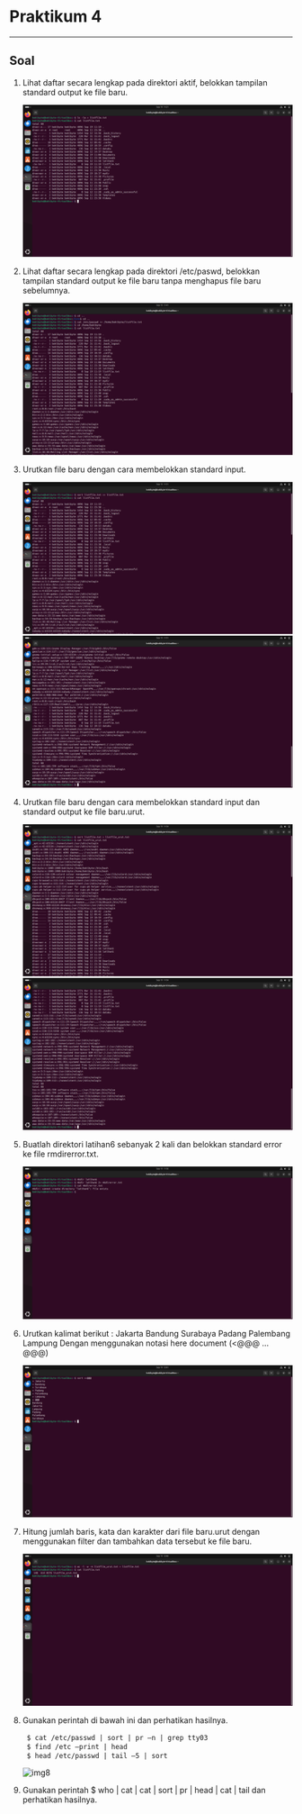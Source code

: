 # Praktikum 4
---
## Soal

1. Lihat daftar secara lengkap pada direktori aktif, belokkan tampilan standard output ke file baru.
   
   ![img1](res/1.png)

2. Lihat daftar secara lengkap pada direktori /etc/paswd, belokkan tampilan standard output ke file baru tanpa menghapus file baru sebelumnya.
   
   ![img2](res/2.png)

3. Urutkan file baru dengan cara membelokkan standard input.
   
   ![img3](res/3.png)
   ![img3b](res/3b.png)

4. Urutkan file baru dengan cara membelokkan standard input dan standard output ke file baru.urut.
   
   ![img4a](res/4a.png)
   ![img4b](res/4b.png)

5. Buatlah direktori latihan6 sebanyak 2 kali dan belokkan standard error ke file rmdirerror.txt.
   
   ![img5](res/5.png)

6. Urutkan kalimat berikut :
Jakarta
Bandung
Surabaya
Padang
Palembang
Lampung
Dengan menggunakan notasi here document (<@@@ …@@@)

   ![img6](res/6.png)

7. Hitung jumlah baris, kata dan karakter dari file baru.urut dengan menggunakan filter dan tambahkan data tersebut ke file baru.
   
   ![img7](res/7.png)

8. Gunakan perintah di bawah ini dan perhatikan hasilnya.
   ```
    $ cat /etc/passwd | sort | pr –n | grep tty03
    $ find /etc –print | head
    $ head /etc/passwd | tail –5 | sort
    ```

     ![img8](res/8.png)

9.  Gunakan perintah $ who | cat | cat | sort | pr | head | cat | tail dan perhatikan hasilnya.